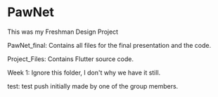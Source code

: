 # PawNet

This was my Freshman Design Project

PawNet_final: Contains all files for the final presentation and the code.  

Project_Files: Contains Flutter source code.  

Week 1: Ignore this folder, I don't why we have it still.  

test: test push initially made by one of the group members.  

